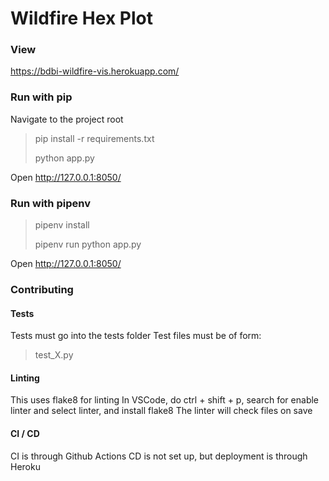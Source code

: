 # Wildfire Hex Plot

### View
https://bdbi-wildfire-vis.herokuapp.com/

### Run with pip
Navigate to the project root
> pip install -r requirements.txt
> 
> python app.py

Open http://127.0.0.1:8050/ 


### Run with pipenv
> pipenv install
> 
> pipenv run python app.py

Open http://127.0.0.1:8050/ 


### Contributing

#### Tests
Tests must go into the tests folder
Test files must be of form:
> test_X.py


#### Linting
This uses flake8 for linting
In VSCode, do ctrl + shift + p, search for enable linter and select linter, and install flake8
The linter will check files on save

#### CI / CD
CI is through Github Actions
CD is not set up, but deployment is through Heroku